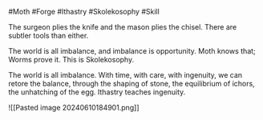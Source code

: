 #Moth #Forge #Ithastry #Skolekosophy #Skill 

The surgeon plies the knife and the mason plies the chisel. There are subtler tools than either.

The world is all imbalance, and imbalance is opportunity. Moth knows that; Worms prove it. This is Skolekosophy.

The world is all imbalance. With time, with care, with ingenuity, we can retore the balance, through the shaping of stone, the equilibrium of ichors, the unhatching of the egg. Ithastry teaches ingenuity.

![[Pasted image 20240610184901.png]]